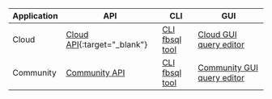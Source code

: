 | Application | API | CLI | GUI |
| ----------- |---|---|---|
| Cloud       | [Cloud API](https://api-docs-featurebase-cloud.redoc.ly/latest#tag/Query){:target="_blank"} | [CLI fbsql tool](/docs/tools/fbsql/fbsql-home) | [Cloud GUI query editor](/docs/cloud/cloud-query/cloud-query-data) |
| Community | [Community API](/docs/community/com-api/com-api-home) | [CLI fbsql tool](/docs/tools/fbsql/fbsql-home) | [Community GUI query editor](/docs/community/com-query/com-query-home) |
